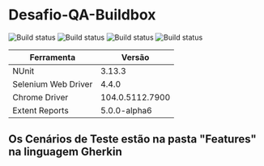 # Desafio-QA-Buildbox

![Build status](https://img.shields.io/static/v1?label=NUnit&message=v3.13.3&color=green)
![Build status](https://img.shields.io/static/v1?label=Selenium&message=v4.4.0&color=green)
![Build status](https://img.shields.io/static/v1?label=ChromeDriver&message=v104.0.5112.7900&color=blue)
![Build status](https://img.shields.io/static/v1?label=ExtentReports&message=v5.0.0-alpha6&color=lightblue)

Ferramenta   | Versão
----- | ------
NUnit | 3.13.3
Selenium Web Driver  | 4.4.0
Chrome Driver | 104.0.5112.7900
Extent Reports | 5.0.0-alpha6

## Os Cenários de Teste estão na pasta "Features" na linguagem Gherkin